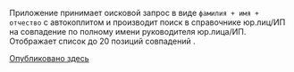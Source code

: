 Приложение принимает оисковой запрос в виде ```фамилия + имя + отчество``` с автокоплитом и производит поиск в справочнике юр.лиц/ИП на совпадение по полному имени руководителя юр.лица/ИП.  
Отображает список до 20 позиций совпадений .  

[Опубликовано здесь](https://srgmkv.github.io/Get-company-info-by-persons-name/)  